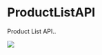# ProductListAPI
Product List API..



<a href="https://portal.azure.com/#create/Microsoft.Template/uri/https%3A%2F%2Fgithub.com%2Fpratapladhani%2FProductListAPI%2Fraw%2Fmaster%2FPowerAppsProductListAPI%2Fapiapp.json" target="_blank">
    <img src="http://azuredeploy.net/deploybutton.png"/>
</a>
